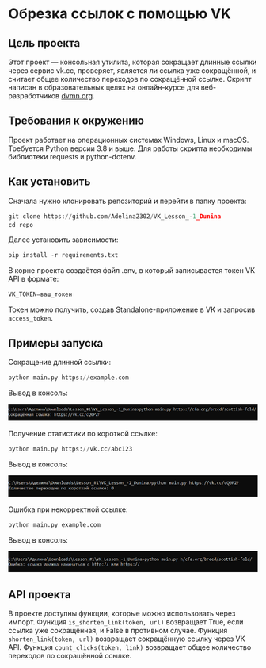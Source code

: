# Обрезка ссылок с помощью VK
## Цель проекта

Этот проект — консольная утилита, которая сокращает длинные ссылки через сервис vk.cc, проверяет, является ли ссылка уже сокращённой, и считает общее количество переходов по сокращённой ссылке. Скрипт написан в образовательных целях на онлайн-курсе для веб-разработчиков [dvmn.org](https://dvmn.org/).

## Требования к окружению

Проект работает на операционных системах Windows, Linux и macOS. Требуется Python версии 3.8 и выше. Для работы скрипта необходимы библиотеки requests и python-dotenv. 

## Как установить

Сначала нужно клонировать репозиторий и перейти в папку проекта:

```python
git clone https://github.com/Adelina2302/VK_Lesson_-1_Dunina
cd repo
```

Далее установить зависимости:


```python
pip install -r requirements.txt
```

В корне проекта создаётся файл .env, в который записывается токен VK API в формате:

```python
VK_TOKEN=ваш_токен
```

Токен можно получить, создав Standalone-приложение в VK и запросив `access_token`.

## Примеры запуска

Сокращение длинной ссылки:

```python
python main.py https://example.com
```

Вывод в консоль:

![Output](https://github.com/Adelina2302/VK_Lesson_-1_Dunina/blob/main/images/VK_pic1.png)


Получение статистики по короткой ссылке:

```python
python main.py https://vk.cc/abc123
```

Вывод в консоль:

![Output](https://github.com/Adelina2302/VK_Lesson_-1_Dunina/blob/main/images/VK_pic2.png)

Ошибка при некорректной ссылке:

```python
python main.py example.com
```

Вывод в консоль:

![Output](https://github.com/Adelina2302/VK_Lesson_-1_Dunina/blob/main/images/VK_pic3.png)

## API проекта

В проекте доступны функции, которые можно использовать через импорт. Функция `is_shorten_link(token, url)` возвращает True, если ссылка уже сокращённая, и False в противном случае. Функция `shorten_link(token, url)` возвращает сокращённую ссылку через VK API. Функция `count_clicks(token, link)` возвращает общее количество переходов по сокращённой ссылке.

